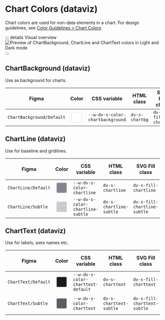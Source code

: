 # Chart Colors (dataviz)

Chart colors are used for non-data elements in a chart. For design guidelines, see [Color Guidelines > Chart Colors](/foundations/data-visualization/color/chart-colors/)

::: details Visual overview
![Preview of ChartBackground, ChartLine and ChartText colors in Light and Dark mode](/foundations/dataviz/token-overview-chart.png)
:::


## ChartBackground (dataviz)

Use as background for charts.

| Figma | Color | CSS variable | HTML class | SVG Fill class| SVG Stroke class |
| ----- | :----: | ------------ | ---------- | ------------- | ---------------- | 
| `ChartBackground/Default` | <span style="display: inline-block; width: 32px; height: 32px; background-color: #ffffff; border: 1px solid #D4D9E3; border-radius: 4px;"></span> | `--w-dv-s-color-chartbackground` | `dv-s-chartbg` | `dv-s-fill-chartbg` | `dv-s-stroke-chartbg` |


## ChartLine (dataviz)

Use for baseline and gridlines.

| Figma | Color | CSS variable | HTML class | SVG Fill class| SVG Stroke class |
| ----- | :----: | ------------ | ---------- | ------------- | ---------------- | 
| `ChartLine/Default` | <span style="display: inline-block; width: 32px; height: 32px; background-color: #84848f; border: 1px solid #D4D9E3; border-radius: 4px;"></span> | `--w-dv-s-color-chartline` | `dv-s-chartline` | `dv-s-fill-chartline` | `dv-s-stroke-chartline` |
| `ChartLine/Subtle` | <span style="display: inline-block; width: 32px; height: 32px; background-color: #cacad1; border: 1px solid #D4D9E3; border-radius: 4px;"></span> | `--w-dv-s-color-chartline-subtle` | `dv-s-chartline-subtle` | `dv-s-fill-chartline-subtle` | `dv-s-stroke-chartline-subtle` |

## ChartText (dataviz)

Use for labels, axes names etc.

| Figma | Color | CSS variable | HTML class | SVG Fill class| SVG Stroke class |
| ----- | :----: | ------------ | ---------- | ------------- | ---------------- | 
| `ChartText/Default` | <span style="display: inline-block; width: 32px; height: 32px; background-color: #1b1b1f; border: 1px solid #D4D9E3; border-radius: 4px;"></span> | `--w-dv-s-color-charttext-default` | `dv-s-charttext` | `dv-s-fill-charttext` | `dv-s-stroke-charttext` |
| `ChartText/Subtle` | <span style="display: inline-block; width: 32px; height: 32px; background-color: #5c5c66; border: 1px solid #D4D9E3; border-radius: 4px;"></span> | `--w-dv-s-color-charttext` | `dv-s-charttext-subtle` | `dv-s-fill-charttext-subtle` | `dv-s-stroke-charttext-subtle` |


